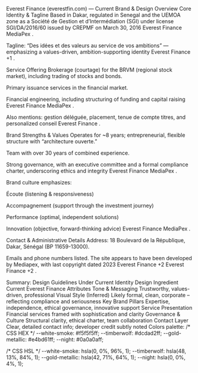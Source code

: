 
Everest Finance (everestfin.com) — Current Brand & Design Overview
Core Identity & Tagline
Based in Dakar, regulated in Senegal and the UEMOA zone as a Société de Gestion et d’Intermédiation (SGI) under license SGI/DA/2016/60 issued by CREPMF on March 30, 2016 
Everest Finance
MediaPex
.

Tagline: “Des idées et des valeurs au service de vos ambitions” — emphasizing a values-driven, ambition-supporting identity 
Everest Finance
+1
.

Service Offering
Brokerage (courtage) for the BRVM (regional stock market), including trading of stocks and bonds.

Primary issuance services in the financial market.

Financial engineering, including structuring of funding and capital raising 
Everest Finance
MediaPex
.

Also mentions: gestion déléguée, placement, tenue de compte titres, and personalized conseil 
Everest Finance
.

Brand Strengths & Values
Operates for ~8 years; entrepreneurial, flexible structure with “architecture ouverte.”

Team with over 30 years of combined experience.

Strong governance, with an executive committee and a formal compliance charter, underscoring ethics and integrity 
Everest Finance
MediaPex
.

Brand culture emphasizes:

Écoute (listening & responsiveness)

Accompagnement (support through the investment journey)

Performance (optimal, independent solutions)

Innovation (objective, forward-thinking advice) 
Everest Finance
MediaPex
.

Contact & Administrative Details
Address: 18 Boulevard de la République, Dakar, Sénégal (BP 11659-13000).

Emails and phone numbers listed. The site appears to have been developed by Mediapex, with last copyright dated 2023 
Everest Finance
+2
Everest Finance
+2
.

Summary: Design Guidelines Under Current Identity
Design Ingredient	Current Everest Finance Attributes
Tone & Messaging	Trustworthy, values-driven, professional
Visual Style (Inferred)	Likely formal, clean, corporate – reflecting compliance and seriousness
Key Brand Pillars	Expertise, independence, ethical governance, innovative support
Service Presentation	Financial services framed with sophistication and clarity
Governance & Culture	Structural clarity, ethical charter, team collaboration
Contact Layer	Clear, detailed contact info; developer credit subtly noted
Colors palette:
/* CSS HEX */
--white-smoke: #f5f5f5ff;
--timberwolf: #dcdad2ff;
--gold-metallic: #e4bd61ff;
--night: #0a0a0aff;

/* CSS HSL */
--white-smoke: hsla(0, 0%, 96%, 1);
--timberwolf: hsla(48, 13%, 84%, 1);
--gold-metallic: hsla(42, 71%, 64%, 1);
--night: hsla(0, 0%, 4%, 1);
